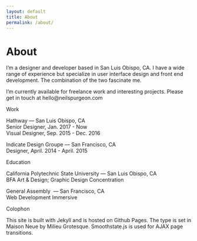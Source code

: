 ```yaml
---
layout: default
title: About
permalink: /about/
---
```


<div class="grid about-header">
  <div class="grid__col-12">
    <h1 class="page-heading">About</h1>
  </div>
</div>

<div class="grid grid--justify-center about-section">
  <div class=" grid__col-lg-8 grid__col-xlg-6">
    <p>I’m a designer and developer based in San Luis Obispo, CA. I have a wide range of experience but specialize in user interface design and front end development. The combination of the two fascinate me.</p>
    <P>I’m currently available for freelance work and interesting projects. Please get in touch at hello@neilspurgeon.com</P>
  </div>
</div>


<div class="grid grid--justify-center about-section">
  <div class=" grid__col-lg-8 grid__col-xlg-6">
    <p class="label">Work</p>
    <p>Hathway — San Luis Obispo, CA<br />
      <span class="light">Senior Designer, Jan. 2017 - Now</span><br />
      <span class="light">Visual Designer, Sep. 2015 - Dec. 2016</span>
    </p>
    <p>Indicate Design Groupe — San Francisco, CA<br />
      <span class="light">Designer, April. 2014 - April. 2015</span>
    </p>
  </div>
</div>

<div class="grid grid--justify-center about-section">
  <div class=" grid__col-lg-8 grid__col-xlg-6">
    <p class="label">Education</p>
    <p>California Polytechnic State University — San Luis Obispo, CA<br /><span class="light">BFA Art & Design; Graphic Design Concentration</span></p>
    <p >General Assembly  — San Francisco, CA <br /><span class="light">Web Development Immersive</span></p>
  </div>
</div>

<div class="grid grid--justify-center about-section">
  <div class=" grid__col-lg-8 grid__col-xlg-6">
    <p class="label">Colophon</p>
    <p>This site is built with Jekyll and is hosted on Github Pages. The type is set in Maison Neue by Milieu Grotesque. Smoothstate.js is used for AJAX page transitions.</p>
  </div>
</div>